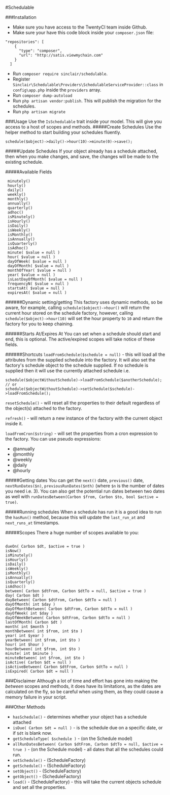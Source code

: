 #Schedulable

###Installation
* Make sure you have access to the TwentyCI team inside Github. 
* Make sure your have this code block inside your `composer.json` file:
```
"repositories": [
    {
      "type": "composer",
      "url": "http://satis.viewmychain.com"
    }
  ]
```
* Run `composer require sinclair/schedulable`.
* Register `Sinclair\Schedulable\Providers\SchedulableServiceProvider::class` in `config\app.php` inside the `providers` array.
* Run `composer dump-autoload`
* Run `php artisan vendor:publish`. This will publish the migration for the schedules.
* Run `php artisan migrate`

###Usage
Use the `IsSchedulable` trait inside your model. This will give you access to a host of scopes and methods. 
#####Create Schedules
Use the helper method to start building your schedules fluently.
```
schedule($object)->daily()->hour(10)->minute(0)->save();
```
#####Update Schedules
If your object already has a schedule attached, then when you make changes, and save, the changes will be made to the existing schedule.

#####Available Fields
```
 minutely()
 hourly()
 daily()
 weekly()
 monthly()
 annually()
 quarterly()
 adhoc()
 isMinutely()
 isHourly()
 isDaily()
 isWeekly()
 isMonthly()
 isAnnually()
 isQuarterly()
 isAdhoc()
 minute( $value = null )
 hour( $value = null )
 dayOfWeek( $value = null )
 dayOfMonth( $value = null )
 monthOfYear( $value = null )
 year( $value = null )
 isLastDayOfMonth( $value = null )
 frequencyN( $value = null )
 startsAt( $value = null )
 expiresAt( $value = null )
```
 
######Dynamic setting/getting
This factory uses dynamic methods, so be aware, for example,  calling `schedule($object)->hour()` will return the current hour stored on the schedule factory, however, calling `schedule($object)->hour(10)` will set the hour property to `10` and return the factory for you to keep chaining.

######Starts At/Expires At
You can set when a schedule should start and end, this is optional. The active/expired scopes will take notice of these fields.

######Shortcuts
`loadFromSchedule($schedule = null)` - this will load all the attributes from the supplied schedule into the factory. It will also set the factory's schedule object to the schedule supplied. If no schedule is supplied then it will use the currently attached schedule i.e.
 ```
 schedule($objectWithoutSchedule)->loadFromSchedule($anotherSchedule);
 // or
 schedule($objectWithoutSchedule)->setSchedule($schedule)->loadFromSchedule();
 ```
 
 `resetSchedule()` - will reset all the properties to their default regardless of the object(s) attached to the factory.
 
 `refresh()` - will return a new instance of the factory with the current object inside it.
 
 `loadFromCron($string)` - will set the properties from a cron expression to the factory. You can use pseudo expressions:
 * @annually
 * @monthly
 * @weekly
 * @daily
 * @hourly

#####Getting dates
You can get the `next()` date, `previous()` date, `nextRunDates($n)`, `previousRunDates($nth)` (where `$n` is the number of dates you need i.e. 3).
You can also get the potential run dates between two dates as well with `runDatesBetween(Carbon $from, Carbon $to, bool $active = true)`.

#####Running schedules
When a schedule has run it is a good idea to run the `hasRun()` method, because this will update the `last_run_at` and `next_runs_at` timestamps.
 
#####Scopes
There a huge number of scopes available to you:
```

dueOn( Carbon $dt, $active = true )
isNow()
isMinutely()
isHourly()
isDaily()
isWeekly()
isMonthly()
isAnnually()
isQuarterly()
isAdhoc()
between( Carbon $dtFrom, Carbon $dtTo = null, $active = true )
day( Carbon $dt )
dayBetween( Carbon $dtFrom, Carbon $dtTo = null )
dayOfMonth( int $day )
dayOfMonthBetween( Carbon $dtFrom, Carbon $dtTo = null )
dayOfWeek( int $day )
dayOfWeekBetween( Carbon $dtFrom, Carbon $dtTo = null )
lastOfMonth( Carbon $dt )
month( int $month )
monthBetween( int $from, int $to )
year( int $year )
yearBetween( int $from, int $to )
hour( int $hour )
hourBetween( int $from, int $to )
minute( int $minute )
minuteBetween( int $from, int $to )
isActive( Carbon $dt = null )
isActiveBetween( Carbon $dtFrom, Carbon $dtTo = null )
isExpired( Carbon $dt = null )
```

###Disclaimer
Although a lot of time and effort has gone into making the <i>between</i> scopes and methods, it does have its limitations, as the dates are calculated on the fly, so be careful when using them, as they could cause a memory failure in your script.

###Other Methods
* `hasSchedule()` - determines whether your object has a schedule attached
* `isDue( Carbon $dt = null )` - is the schedule due on a specific date, or if `$dt` is blank now.
* `getScheduleType( $schedule )` - (on the Schedule model)
* `allRunDatesBetween( Carbon $dtFrom, Carbon $dtTo = null, $active = true )` - (on the Schedule model) - all dates that all the schedules could run.
* `setSchedule()` - (ScheduleFactory)
* `getSchedule()` - (ScheduleFactory)
* `setObject()` - (ScheduleFactory)
* `getObject()` - (ScheduleFactory)
* `load()` - (ScheduleFactory) - this will take the current objects schedule and set all the properties.